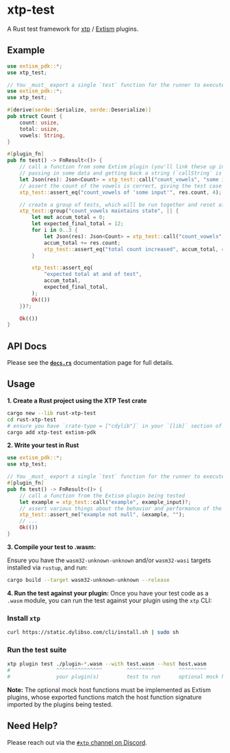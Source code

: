 # xtp-test

A Rust test framework for [xtp](https://getxtp.com) /
[Extism](https://extism.org) plugins.

## Example

```rust
use extism_pdk::*;
use xtp_test;

// You _must_ export a single `test` function for the runner to execute.
use extism_pdk::*;
use xtp_test;

#[derive(serde::Serialize, serde::Deserialize)]
pub struct Count {
    count: usize,
    total: usize,
    vowels: String,
}

#[plugin_fn]
pub fn test() -> FnResult<()> {
    // call a function from some Extism plugin (you'll link these up in the CLI command to run the test),
    // passing in some data and getting back a string (`callString` is a helper for string output)
    let Json(res): Json<Count> = xtp_test::call("count_vowels", "some input")?;
    // assert the count of the vowels is correct, giving the test case a name (which will be shown in the CLI output)
    xtp_test::assert_eq("count_vowels of 'some input'", res.count, 4);

    // create a group of tests, which will be run together and reset after the group is complete
    xtp_test::group("count_vowels maintains state", || {
        let mut accum_total = 0;
        let expected_final_total = 12;
        for i in 0..3 {
            let Json(res): Json<Count> = xtp_test::call("count_vowels", "this is a test")?;
            accum_total += res.count;
            xtp_test::assert_eq("total count increased", accum_total, 4 * (i + 1));
        }

        xtp_test::assert_eq(
            "expected total at and of test",
            accum_total,
            expected_final_total,
        );
        Ok(())
    })?;

    Ok(())
}
```

## API Docs

Please see the [**`docs.rs`**](https://docs.rs/xtp-test) documentation page for
full details.

## Usage

**1. Create a Rust project using the XTP Test crate**

```sh
cargo new --lib rust-xtp-test
cd rust-xtp-test
# ensure you have `crate-type = ["cdylib"]` in your `[lib]` section of Cargo.toml
cargo add xtp-test extism-pdk
```

**2. Write your test in Rust**

```rust
use extism_pdk::*;
use xtp_test;

// You _must_ export a single `test` function for the runner to execute.
#[plugin_fn]
pub fn test() -> FnResult<()> {
    // call a function from the Extism plugin being tested
    let example = xtp_test::call("example", example_input)?;
    // assert various things about the behavior and performance of the function call
    xtp_test::assert_ne("example not null", &example, "");
    // ...
    Ok(())
}
```

**3. Compile your test to .wasm:**

Ensure you have the `wasm32-unknown-unknown` and/or `wasm32-wasi` targets
installed via `rustup`, and run:

```sh
cargo build --target wasm32-unknown-unknown --release
```

**4. Run the test against your plugin:** Once you have your test code as a
`.wasm` module, you can run the test against your plugin using the `xtp` CLI:

### Install `xtp`

```sh
curl https://static.dylibso.com/cli/install.sh | sudo sh
```

### Run the test suite

```sh
xtp plugin test ./plugin-*.wasm --with test.wasm --host host.wasm
#               ^^^^^^^^^^^^^^^        ^^^^^^^^^        ^^^^^^^^^
#               your plugin(s)         test to run      optional mock host functions
```

**Note:** The optional mock host functions must be implemented as Extism
plugins, whose exported functions match the host function signature imported by
the plugins being tested.

## Need Help?

Please reach out via the
[`#xtp` channel on Discord](https://discord.com/channels/1011124058408112148/1220464672784908358).
